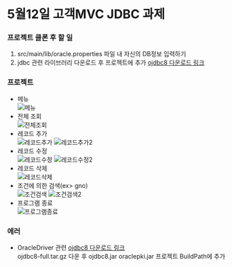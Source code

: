 # 5월12일 고객MVC JDBC 과제

### 프로젝트 클론 후 할 일
1. src/main/lib/oracle.properties 파일 내 자신의 DB정보 입력하기
2. jdbc 관련 라이브러리 다운로드 후 프로젝트에 추가 [ojdbc8 다운로드 링크](https://www.oracle.com/kr/database/technologies/appdev/jdbc-downloads.html)

### 프로젝트 
* 메뉴 <br>
![메뉴](https://file.notion.so/f/s/260dacc4-c3dd-4192-9262-918cbb0d7e5a/Untitled.png?id=2fe837ef-a326-4082-ba60-899c91f0a81b&table=block&spaceId=a841bca1-475f-452d-9dc7-6a71aea49c34&expirationTimestamp=1683984620231&signature=aAs8nBTBOlfTw_WTBxiw98D7iMTWs6hhXl6IDPocO4A&downloadName=Untitled.png)
* 전체 조회 <br>
![전체조회](https://file.notion.so/f/s/c496cd45-0311-4842-8c68-e5c187e202a1/Untitled.png?id=503c7528-8b19-4116-ae5d-7c60f08be7a3&table=block&spaceId=a841bca1-475f-452d-9dc7-6a71aea49c34&expirationTimestamp=1683984810521&signature=mltknBFt7pRZWuK18uxL-BpZ6QEExjhE1J6Xugp_sJY&downloadName=Untitled.png)
* 레코드 추가 <br>
![레코드추가](https://file.notion.so/f/s/84a824c1-497d-4753-80f7-5e3565db2bf9/Untitled.png?id=b0acb871-4863-4dfa-8e55-b8b6916c6c23&table=block&spaceId=a841bca1-475f-452d-9dc7-6a71aea49c34&expirationTimestamp=1683985081344&signature=LIc58tBf1DhyekFy5bGWzeaULFERjbZgt5y2faQklWo&downloadName=Untitled.png)
![레코드추가2](https://file.notion.so/f/s/590bed6c-45a1-4b9a-ba69-8e0a9ec5878c/Untitled.png?id=6cd874a8-7d81-46ea-9218-25ee4fd5ab28&table=block&spaceId=a841bca1-475f-452d-9dc7-6a71aea49c34&expirationTimestamp=1683985213580&signature=kqA1NzsG5eGtNp9K3YEoQlRp8WIAVIB9L3xtu5IJGbM&downloadName=Untitled.png)
* 레코드 수정 <br>
![레코드수정](https://file.notion.so/f/s/3cec653e-432d-4944-ab83-504c1dfe0053/Untitled.png?id=5b6aae70-99db-4bbd-a4d0-41b4dfd69794&table=block&spaceId=a841bca1-475f-452d-9dc7-6a71aea49c34&expirationTimestamp=1683985327053&signature=iTbZqn4W-MLAMv47nPxLpaCcPPH-S4noJ9E7FN3YvGs&downloadName=Untitled.png)
![레코드수정2](https://file.notion.so/f/s/eacf0e91-7c74-454e-82b1-1917691663f3/Untitled.png?id=d4b71bc4-7ba9-4902-8346-be0ae779ae9a&table=block&spaceId=a841bca1-475f-452d-9dc7-6a71aea49c34&expirationTimestamp=1683985349596&signature=nGvHRoPSbl17tGvXHvb8gvFZr6a8_yQR24hRg8jccL4&downloadName=Untitled.png)
* 레코드 삭제 <br>
![레코드삭제](https://file.notion.so/f/s/0724b6f8-bf89-4e9d-87cc-3f01e9d7705a/Untitled.png?id=99707710-d0ea-4267-a71d-4a1f7eb16c55&table=block&spaceId=a841bca1-475f-452d-9dc7-6a71aea49c34&expirationTimestamp=1683986090814&signature=rPnLe_DVxWgeLakpXhFh59WW44cNkdvPCFZiXoQEato&downloadName=Untitled.png)
* 조건에 의한 검색(ex> gno) <br>
![조건검색](https://file.notion.so/f/s/57ab9f95-11ae-49fe-afbd-9265b26bf31a/Untitled.png?id=fba6356d-84cb-4136-9e0d-749b515dfabb&table=block&spaceId=a841bca1-475f-452d-9dc7-6a71aea49c34&expirationTimestamp=1683986183399&signature=nan8hjy-g5uH86jfCaCULW0gpTJ41pyYffQ2sKWVhpQ&downloadName=Untitled.png)
![조건검색2](https://file.notion.so/f/s/716d5353-8c8b-4bd1-a439-d6cde8a223ea/Untitled.png?id=c6d6aa4c-79fc-4a94-8d38-6000406b5d13&table=block&spaceId=a841bca1-475f-452d-9dc7-6a71aea49c34&expirationTimestamp=1683986217064&signature=byB2juYjlfqYgHsfpvKNXbYi34yJxulxE5TUAUhg9xU&downloadName=Untitled.png)
* 프로그램 종료 <br>
![프로그램종료](https://file.notion.so/f/s/61315ec8-2476-44f7-b19b-fbe7c2158bcb/Untitled.png?id=8a291030-34fa-468b-ab67-927e19a3c4eb&table=block&spaceId=a841bca1-475f-452d-9dc7-6a71aea49c34&expirationTimestamp=1683985999005&signature=kCy8qdTZiZvCDjOCslFQGNDopxElsz-KT2zcdpJ5bk0&downloadName=Untitled.png)



### 에러
* OracleDriver 관련 [ojdbc8 다운로드 링크](https://www.oracle.com/kr/database/technologies/appdev/jdbc-downloads.html)
<br> ojdbc8-full.tar.gz 다운 후 ojdbc8.jar oraclepki.jar 프로젝트 BuildPath에 추가

